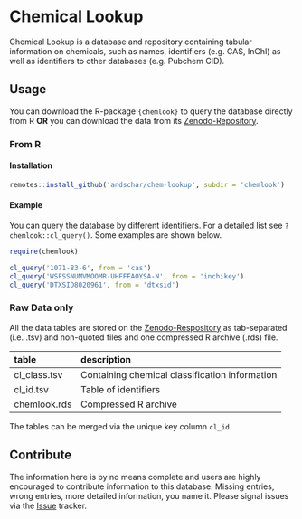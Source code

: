 # Chemical Lookup

Chemical Lookup is a database and repository containing tabular information on
chemicals, such as names, identifiers (e.g. CAS, InChI) as well as identifiers
to other databases (e.g. Pubchem CID).

## Usage

You can download the R-package `{chemlook}` to query the database directly from
R __OR__ you can download the data from its [Zenodo-Repository](https://zenodo.org/record/5947275).

### From R

#### Installation

```r
remotes::install_github('andschar/chem-lookup', subdir = 'chemlook')
```

#### Example

You can query the database by different identifiers. For a detailed list see
`?chemlook::cl_query()`. Some examples are shown below.

```r
require(chemlook)

cl_query('1071-83-6', from = 'cas')
cl_query('WSFSSNUMVMOOMR-UHFFFAOYSA-N', from = 'inchikey')
cl_query('DTXSID8020961', from = 'dtxsid')
```

### Raw Data only

All the data tables are stored on the [Zenodo-Respository](https://zenodo.org/record/5947275)
as tab-separated (i.e. .tsv) and non-quoted files and one compressed R archive
(.rds) file.

| table     | description |
|:----------|:------------|
| cl_class.tsv  | Containing chemical classification information |
| cl_id.tsv     | Table of identifiers |
| chemlook.rds  | Compressed R archive |

The tables can be merged via the unique key column `cl_id`.

## Contribute

The information here is by no means complete and users are highly encouraged to
contribute information to this database. Missing entries, wrong
entries, more detailed information, you name it. Please signal issues via the [Issue](https://github.com/andschar/chem-lookup/issues) tracker.

